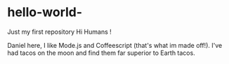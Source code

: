 # hello-world-
Just my first repository
Hi Humans ! 

Daniel here, I like Mode.js and Coffeescript (that's what im made off!). 
I've had tacos on the moon and find them far superior to Earth tacos. 
